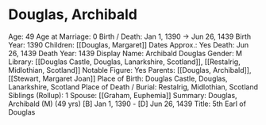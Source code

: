 # Douglas, Archibald

Age: 49
Age at Marriage: 0
Birth / Death: Jan 1, 1390 → Jun 26, 1439
Birth Year: 1390
Children: [[Douglas, Margaret]]
Dates Approx.: Yes
Death: Jun 26, 1439
Death Year: 1439
Display Name: Archibald Douglas
Gender: M
Library: [[Douglas Castle, Douglas, Lanarkshire, Scotland]], [[Restalrig, Midlothian, Scotland]]
Notable Figure: Yes
Parents: [[Douglas, Archibald]], [[Stewart, Margaret Joan]]
Place of Birth: Douglas Castle, Douglas, Lanarkshire, Scotland
Place of Death / Burial: Restalrig, Midlothian, Scotland
Siblings (Rollup): 1
Spouse: [[Graham, Euphemia]]
Summary: Douglas, Archibald (M) (49 yrs)
[B] Jan 1, 1390 - [D] Jun 26, 1439
Title: 5th Earl of Douglas